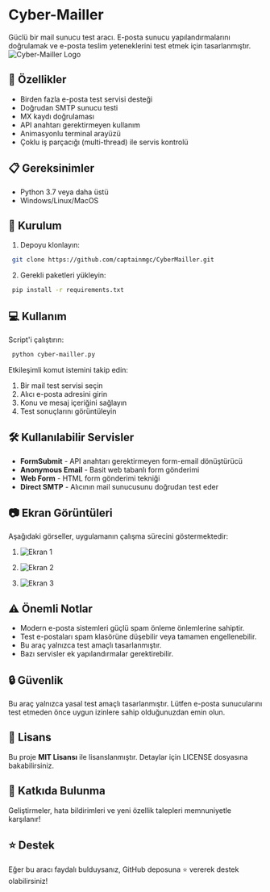 # Cyber-Mailler

Güclü bir mail sunucu test aracı. E-posta sunucu yapılandırmalarını doğrulamak ve e-posta teslim yeteneklerini test etmek için tasarlanmıştır.
![Cyber-Mailler Logo](https://blogger.googleusercontent.com/img/b/R29vZ2xl/AVvXsEjWOaJq4YDvqsSE-XvTOb5vi10k72wjqhBCT_Vmd6HwqjpEzjVotfk3M2TOxzDi8IAT1yjfEyECVVlxkh0gfgCb8BonJhEBAmCxBg9lFA7M5BcSZk7XU9uMlI4tAaH2PMb7uB1F4gAm_HC8V5wkc8I5WnXSj9t50CJiO1fn-hq_Ib207FR7sjOGiRy9m7A/s320/logo-cybermailler.jpg)

## 🚀 Özellikler

- Birden fazla e-posta test servisi desteği
- Doğrudan SMTP sunucu testi
- MX kaydı doğrulaması
- API anahtarı gerektirmeyen kullanım
- Animasyonlu terminal arayüzü
- Çoklu iş parçacığı (multi-thread) ile servis kontrolü

## 📋 Gereksinimler

- Python 3.7 veya daha üstü
- Windows/Linux/MacOS

## 🔧 Kurulum

1. Depoyu klonlayın:
```bash
 git clone https://github.com/captainmgc/CyberMailler.git
```

2. Gerekli paketleri yükleyin:
```bash
 pip install -r requirements.txt
```

## 💻 Kullanım

Script'i çalıştırın:
```bash
 python cyber-mailler.py
```

Etkileşimli komut istemini takip edin:
1. Bir mail test servisi seçin
2. Alıcı e-posta adresini girin
3. Konu ve mesaj içeriğini sağlayın
4. Test sonuçlarını görüntüleyin

## 🛠️ Kullanılabilir Servisler

- **FormSubmit** - API anahtarı gerektirmeyen form-email dönüştürücü
- **Anonymous Email** - Basit web tabanlı form gönderimi
- **Web Form** - HTML form gönderimi tekniği
- **Direct SMTP** - Alıcının mail sunucusunu doğrudan test eder

## 📷 Ekran Görüntüleri

Aşağıdaki görseller, uygulamanın çalışma sürecini göstermektedir:

1. ![Ekran 1](https://blogger.googleusercontent.com/img/b/R29vZ2xl/AVvXsEg2lfjHhVX_xBKXWLuW2PCeCqSVSOxkxc1R_gCyY5O85EsO_gQWlhIwjG65_6VQWeNW3aRC5Z3ybkg3lfR0lJV8KwoTuN6-7wVi2f_kuiGyly7kw7P4GMsq8r55xJYmDnLCvNuW-PsIZI5tF_qHarnrqbrKAkt-uoljbxZVMu-eWXHGDGDxrIYP-9SK_Jo/s16000/ekran1.png)

2. ![Ekran 2](https://blogger.googleusercontent.com/img/b/R29vZ2xl/AVvXsEiM9SrBpQUKIuVGUZZfrhBOlQdQOTRuiujWYDMhO_9CNf3bUH-aZwuKImV0z2Tj0g-GDjya_r5-nYftMJpObZWqvFZefsdfdIfPeKM-po1TPOwSB-AHqIS1j85CUmYz5TRG3lj7KqL-PpxYIrPudYMdfVqcCMDTaqGDcDv8cHxhaixMmHFgmce_X-hHJX8/s16000/ekran2.png)

3. ![Ekran 3](https://blogger.googleusercontent.com/img/b/R29vZ2xl/AVvXsEjcdNi0mRifbmBuFwWB-A1iTKm8XXqN83uYVNz_NM6ivDu8cv_sBvc6QTPKF6fJKd5VLDw1ocM2ierA57ic7jiUUnHqg01LOyBAYrYsEh5leUZAobUa7QsLhGTTe5j72dywfk56u9zP0di6vH2zCrYuHgkDbcuTPQRU5RJ-XRUdQ10AeFK1GnxjltaaH7k/s16000/ekran3.png)

## ⚠️ Önemli Notlar

- Modern e-posta sistemleri güçlü spam önleme önlemlerine sahiptir.
- Test e-postaları spam klasörüne düşebilir veya tamamen engellenebilir.
- Bu araç yalnızca test amaçlı tasarlanmıştır.
- Bazı servisler ek yapılandırmalar gerektirebilir.

## 🔒 Güvenlik

Bu araç yalnızca yasal test amaçlı tasarlanmıştır. Lütfen e-posta sunucularını test etmeden önce uygun izinlere sahip olduğunuzdan emin olun.

## 📝 Lisans

Bu proje **MIT Lisansı** ile lisanslanmıştır. Detaylar için LICENSE dosyasına bakabilirsiniz.

## 🤝 Katkıda Bulunma

Geliştirmeler, hata bildirimleri ve yeni özellik talepleri memnuniyetle karşılanır!

## ⭐ Destek

Eğer bu aracı faydalı bulduysanız, GitHub deposuna ⭐ vererek destek olabilirsiniz!
